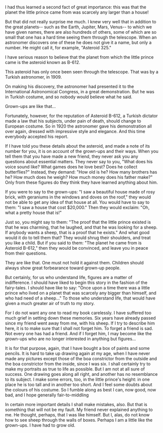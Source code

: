 I had thus learned a second fact of great importance:
this was that the planet the little prince came from
was scarcely any larger than a house!

But that did not really surprise me much. I knew very
well that in addition to the great planets-- such as the
Earth, Jupiter, Mars, Venus-- to which we have given
names, there are also hundreds of others, some of
which are so small that one has a hard time seeing
them through the telescope. When an astronomer
discovers one of these he does not give it a name, but
only a number. He might call it, for example,
"Asteroid 325."

I have serious reason to believe that the planet from
which the little prince came is the asteroid known as
B-612.

This asteroid has only once been seen through the
telescope. That was by a Turkish astronomer, in 1909.

On making his discovery, the astronomer had
presented it to the International Astronomical
Congress, in a great demonstration. But he was in
Turkish costume, and so nobody would believe what
he said.

Grown-ups are like that...

Fortunately, however, for the reputation of Asteroid
B-612, a Turkish dictator made a law that his
subjects, under pain of death, should change to
European costume. So in 1920 the astronomer gave
his demonstration all over again, dressed with
impressive style and elegance. And this time
everybody accepted his report.

If I have told you these details about the asteroid, and
made a note of its number for you, it is on account of
the grown-ups and their ways. When you tell them
that you have made a new friend, they never ask you
any questions about essential matters. They never say
to you, "What does his voice sound like? What games
does he love best? Does he collect butterflies?"
Instead, they demand: "How old is he? How many
brothers has he? How much does he weigh? How
much money does his father make?" Only from these
figures do they think they have learned anything about
him.

If you were to say to the grown-ups: "I saw a
beautiful house made of rosy brick, with geraniums in
the windows and doves on the roof," they would not
be able to get any idea of that house at all. You would
have to say to them: "I saw a house that cost
$20,000." Then they would exclaim: "Oh, what a
pretty house that is!"

Just so, you might say to them: "The proof that the
little prince existed is that he was charming, that he
laughed, and that he was looking for a sheep. If
anybody wants a sheep, that is a proof that he exists."
And what good would it do to tell them that? They
would shrug their shoulders, and treat you like a
child. But if you said to them: "The planet he came
from is Asteroid B-612," then they would be
convinced, and leave you in peace from their
questions.

They are like that. One must not hold it against them.
Children should always show great forbearance
toward grown-up people.

But certainly, for us who understand life, figures are a
matter of indifference. I should have liked to begin
this story in the fashion of the fairy-tales. I should
have like to say: "Once upon a time there was a little
prince who lived on a planet that was scarcely any
bigger than himself, and who had need of a sheep..."
To those who understand life, that would have given a
much greater air of truth to my story.

For I do not want any one to read my book carelessly.
I have suffered too much grief in setting down these
memories. Six years have already passed since my
friend went away from me, with his sheep. If I try to
describe him here, it is to make sure that I shall not
forget him. To forget a friend is sad. Not every one
has had a friend. And if I forget him, I may become
like the grown-ups who are no longer interested in
anything but figures...

It is for that purpose, again, that I have bought a box
of paints and some pencils. It is hard to take up
drawing again at my age, when I have never made any
pictures except those of the boa constrictor from the
outside and the boa constrictor from the inside, since I
was six. I shall certainly try to make my portraits as
true to life as possible. But I am not at all sure of
success. One drawing goes along all right, and
another has no resemblance to its subject. I make
some errors, too, in the little prince's height: in one
place he is too tall and in another too short. And I
feel some doubts about the colours of his costume. So
I fumble along as best I can, now good, now bad, and
I hope generally fair-to-middling

In certain more important details I shall make
mistakes, also. But that is something that will not be
my fault. My friend never explained anything to me.
He thought, perhaps, that I was like himself. But I,
alas, do not know how to see sheep through the walls
of boxes. Perhaps I am a little like the grown-ups. I
have had to grow old.
